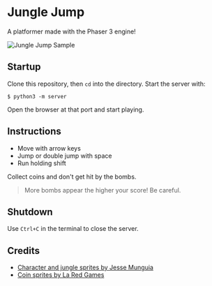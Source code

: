 # Jungle Jump

A platformer made with the Phaser 3 engine!

![Jungle Jump Sample](assets/sample.gif)

## Startup

Clone this repository, then `cd` into the directory.
Start the server with:

```shell
$ python3 -m server
```

Open the browser at that port and start playing.

## Instructions
- Move with arrow keys
- Jump or double jump with space
- Run holding shift

Collect coins and don't get hit by the bombs.

> More bombs appear the higher your score! Be careful.


## Shutdown

Use `Ctrl+C` in the terminal to close the server.


## Credits

- [Character and jungle sprites by Jesse Munguia](https://jesse-m.itch.io/jungle-pack)
- [Coin sprites by La Red Games](https://laredgames.itch.io/gems-coins-free)
